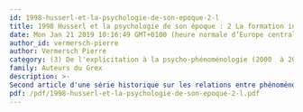 ```yaml
---
id: 1998-husserl-et-la-psychologie-de-son-epoque-2-l
title: 1998 Husserl et la psychologie de son époque : 2 La formation intellectuelle d'Husserl
date: Mon Jan 21 2019 10:16:49 GMT+0100 (heure normale d’Europe centrale)
author_id: vermersch-pierre
author: Vermersch Pierre
category: (3) De l'explicitation à la psycho-phénoménologie (2000  à 2008)
family: Auteurs du Grex
description: >-
Second article d'une série historique sur les relations entre phénoménologie et Husserl Vermersch, P. (1998). "2/ Husserl et la psychologie de son époque : la formation intellectuelle d'Husserl : Weirstrass, Brentano, Stumpf." Expliciter(27) : 47-55. 
pdf: /pdf/1998-husserl-et-la-psychologie-de-son-epoque-2-l.pdf
---
```

